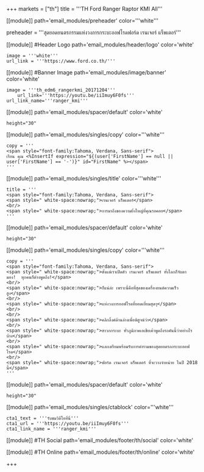 +++
markets = ["th"]
title = '''TH Ford Ranger Raptor KMI All'''

[[module]]
path='email_modules/preheader'
color='''white'''

preheader = '''สุดยอดยนตรกรรมแห่งวงการกระบะออฟโรดฟอร์ด เรนเจอร์ แร็พเตอร์'''

[[module]] #Header Logo
path='email_modules/header/logo'
color='white'

	image = '''white'''
	url_link = '''https://www.ford.co.th/'''

[[module]] #Banner Image
path='email_modules/image/banner'
color='white'

	image = '''th_edm6_rangerkmi_20171204'''
		url_link='''https://youtu.be/iiImuy6F0fs'''
	url_link_name='''ranger_kmi'''

[[module]]
path='email_modules/spacer/default'
color='white'

	height="30"

[[module]]
path='email_modules/singles/copy'
color='''white'''

	copy = '''
    <span style="font-family:Tahoma, Verdana, Sans-serif">
	เรียน คุณ <%InsertIf expression="${(user['FirstName'] == null || user['FirstName'] == '-')}" id="FirstName" %></span>
    '''

[[module]]
path='email_modules/singles/title'
color='''white'''

	title = '''
    <span style="font-family:Tahoma, Verdana, Sans-serif">    
	<span style=" white-space:nowrap;">เรนเจอร์ แร็พเตอร์</span>
    <br/>
    <span style=" white-space:nowrap;">การมาถึงของความยิ่งใหญ่ที่คุณรอคอย</span>
    '''

[[module]]
path='email_modules/spacer/default'
color='white'

	height="30"

[[module]]
path='email_modules/singles/copy'
color='''white'''

	copy = '''
    <span style="font-family:Tahoma, Verdana, Sans-serif">
	<span style=" white-space:nowrap;">ตั้งแต่เราเปิดตัว เรนเจอร์ แร็พเตอร์ ทั้งโลกก็จับตามอง!  ทุกคนก็ต่างพูดถึง!</span>
    <br/>
    <span style=" white-space:nowrap;">ก็แน่ล่ะ เพราะนี่คือที่สุดของเครื่องยนต์ความเร็วสูง</span>
    <br/>
    <span style=" white-space:nowrap;">แห่งวงการออฟโรดที่ยอดเยี่ยมสุดๆ</span> 
    <br/>
    <br/>
    <span style=" white-space:nowrap;">คลิกลิ้งค์ด้านล่างเพื่อพิสูจน์ว่า</span> 
    <br/>
    <span style=" white-space:nowrap;">สาวกกระบะ ทั่วภูมิภาคเอเชียเค้าพูดถึงรถคันนี้ว่าอย่างไรบ้าง</span>
    <br/>
    <span style=" white-space:nowrap;">และเตรียมพร้อมรับการคำรามของสุดยอดรถกระบะออฟโรด</span> 
    <br/>
    <span style=" white-space:nowrap;">ฟอร์ด เรนเจอร์ แร็พเตอร์ ที่จะวางจำหน่าย ในปี 2018 นี้</span> 
    '''
    
[[module]]
path='email_modules/spacer/default'
color='white'

	height="30"
    
[[module]]
path='email_modules/singles/ctablock'
color='''white'''

	cta1_text = '''รับชมวิดีโอที่นี่'''
	cta1_url = '''https://youtu.be/iiImuy6F0fs'''
	cta1_link_name = '''ranger_kmi'''

[[module]] #TH Social
path='email_modules/footer/th/social'
color='white'

[[module]] #TH Online
path='email_modules/footer/th/online'
color='white'

+++